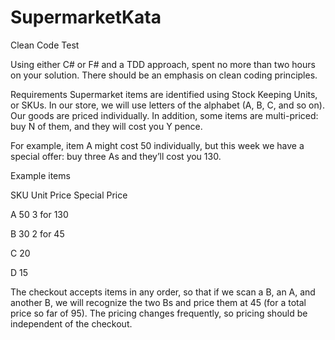 # SupermarketKata
Clean Code Test

Using either C# or F# and a TDD approach, spent no more than two hours on your solution. There should be an emphasis on clean coding principles.

Requirements
Supermarket items are identified using Stock Keeping Units, or SKUs. In our store, we will use letters of the alphabet (A, B, C, and so on). Our goods are priced individually. In addition, some items are multi-priced: buy N of them, and they will cost you Y pence.

For example, item A might cost 50 individually, but this week we have a special offer: buy three As and they’ll cost you 130.

Example items

SKU	Unit Price	Special Price

A	    50	        3 for 130

B	  30	        2 for 45

C	  20	

D	  15	

The checkout accepts items in any order, so that if we scan a B, an A, and another B, we will recognize the two Bs and price them at 45 (for a total price so far of 95). The pricing changes frequently, so pricing should be independent of the checkout.
